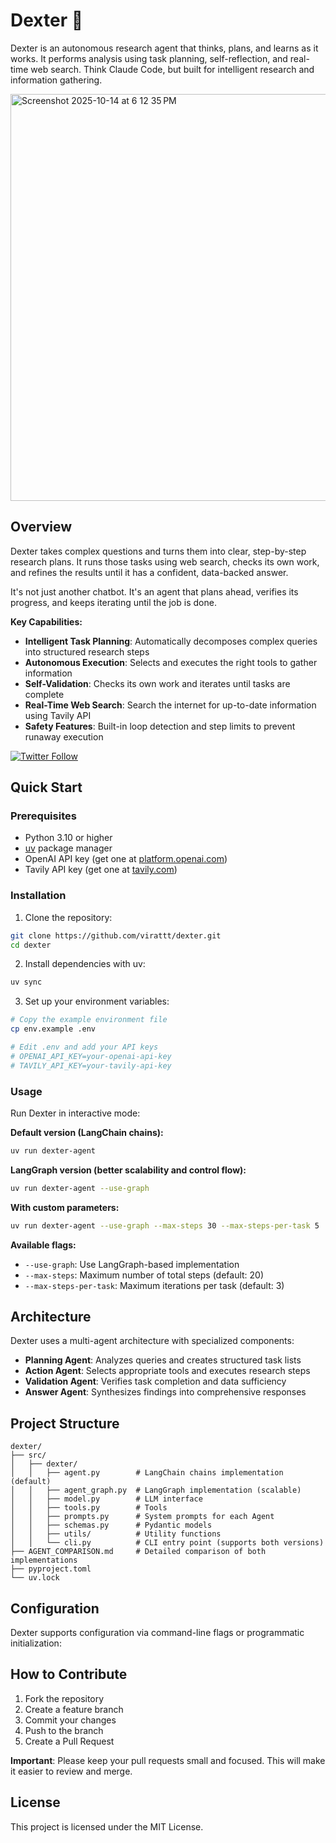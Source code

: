 # Dexter 🤖

Dexter is an autonomous research agent that thinks, plans, and learns as it works. It performs analysis using task planning, self-reflection, and real-time web search. Think Claude Code, but built for intelligent research and information gathering.

<img width="979" height="651" alt="Screenshot 2025-10-14 at 6 12 35 PM" src="https://github.com/user-attachments/assets/5a2859d4-53cf-4638-998a-15cef3c98038" />

## Overview

Dexter takes complex questions and turns them into clear, step-by-step research plans. It runs those tasks using web search, checks its own work, and refines the results until it has a confident, data-backed answer.  

It's not just another chatbot.  It's an agent that plans ahead, verifies its progress, and keeps iterating until the job is done.

**Key Capabilities:**

- **Intelligent Task Planning**: Automatically decomposes complex queries into structured research steps
- **Autonomous Execution**: Selects and executes the right tools to gather information
- **Self-Validation**: Checks its own work and iterates until tasks are complete
- **Real-Time Web Search**: Search the internet for up-to-date information using Tavily API
- **Safety Features**: Built-in loop detection and step limits to prevent runaway execution

[![Twitter Follow](https://img.shields.io/twitter/follow/virattt?style=social)](https://twitter.com/virattt)

## Quick Start

### Prerequisites

- Python 3.10 or higher
- [uv](https://github.com/astral-sh/uv) package manager
- OpenAI API key (get one at [platform.openai.com](https://platform.openai.com))
- Tavily API key (get one at [tavily.com](https://tavily.com))

### Installation

1. Clone the repository:

```bash
git clone https://github.com/virattt/dexter.git
cd dexter
```

2. Install dependencies with uv:

```bash
uv sync
```

3. Set up your environment variables:

```bash
# Copy the example environment file
cp env.example .env

# Edit .env and add your API keys
# OPENAI_API_KEY=your-openai-api-key
# TAVILY_API_KEY=your-tavily-api-key
```

### Usage

Run Dexter in interactive mode:

**Default version (LangChain chains):**

```bash
uv run dexter-agent
```

**LangGraph version (better scalability and control flow):**

```bash
uv run dexter-agent --use-graph
```

**With custom parameters:**

```bash
uv run dexter-agent --use-graph --max-steps 30 --max-steps-per-task 5
```

**Available flags:**

- `--use-graph`: Use LangGraph-based implementation
- `--max-steps`: Maximum number of total steps (default: 20)
- `--max-steps-per-task`: Maximum iterations per task (default: 3)

## Architecture

Dexter uses a multi-agent architecture with specialized components:

- **Planning Agent**: Analyzes queries and creates structured task lists
- **Action Agent**: Selects appropriate tools and executes research steps
- **Validation Agent**: Verifies task completion and data sufficiency
- **Answer Agent**: Synthesizes findings into comprehensive responses

## Project Structure

```skaffolding
dexter/
├── src/
│   ├── dexter/
│   │   ├── agent.py        # LangChain chains implementation (default)
│   │   ├── agent_graph.py  # LangGraph implementation (scalable)
│   │   ├── model.py        # LLM interface
│   │   ├── tools.py        # Tools
│   │   ├── prompts.py      # System prompts for each Agent
│   │   ├── schemas.py      # Pydantic models
│   │   ├── utils/          # Utility functions
│   │   └── cli.py          # CLI entry point (supports both versions)
├── AGENT_COMPARISON.md     # Detailed comparison of both implementations
├── pyproject.toml
└── uv.lock
```

## Configuration

Dexter supports configuration via command-line flags or programmatic initialization:


## How to Contribute

1. Fork the repository
2. Create a feature branch
3. Commit your changes
4. Push to the branch
5. Create a Pull Request

**Important**: Please keep your pull requests small and focused.  This will make it easier to review and merge.

## License

This project is licensed under the MIT License.
